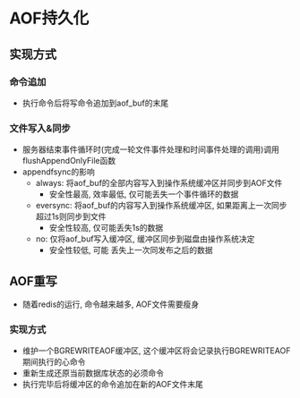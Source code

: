 # AOF持久化

## 实现方式

### 命令追加

* 执行命令后将写命令追加到aof_buf的末尾

### 文件写入&同步

* 服务器结束事件循环时(完成一轮文件事件处理和时间事件处理的调用)调用flushAppendOnlyFile函数
* appendfsync的影响
  * always: 将aof_buf的全部内容写入到操作系统缓冲区并同步到AOF文件
    * 安全性最高, 效率最低, 仅可能丢失一个事件循环的数据
  * eversync: 将aof_buf的内容写入到操作系统缓冲区, 如果距离上一次同步超过1s则同步到文件
    * 安全性较高, 仅可能丢失1s的数据
  * no: 仅将aof_buf写入缓冲区, 缓冲区同步到磁盘由操作系统决定
    * 安全性较低, 可能 丢失上一次同发布之后的数据

## AOF重写

* 随着redis的运行, 命令越来越多, AOF文件需要瘦身

### 实现方式

* 维护一个BGREWRITEAOF缓冲区, 这个缓冲区将会记录执行BGREWRITEAOF期间执行的心命令
* 重新生成还原当前数据库状态的必须命令
* 执行完毕后将缓冲区的命令追加在新的AOF文件末尾

